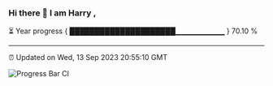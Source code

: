 ### Hi there 👋 I am Harry , 

⏳ Year progress { █████████████████████▁▁▁▁▁▁▁▁▁ } 70.10 %

---

⏰ Updated on Wed, 13 Sep 2023 20:55:10 GMT

![Progress Bar CI](https://github.com/duykhang68/duykhang68/workflows/Progress%20Bar%20CI/badge.svg)
